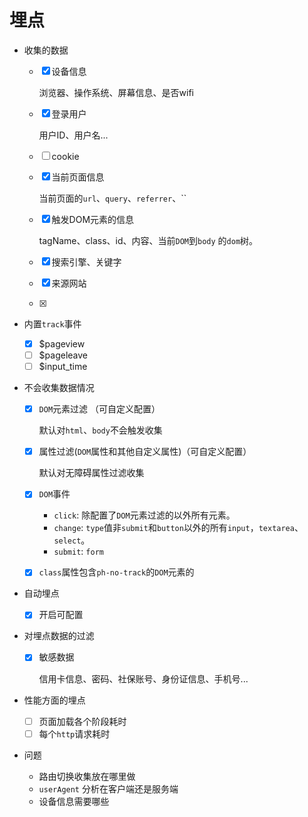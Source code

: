 

# 埋点

* 收集的数据
  * [x] 设备信息

    浏览器、操作系统、屏幕信息、是否wifi

  * [x] 登录用户

    用户ID、用户名...

  * [ ] cookie

  * [x] 当前页面信息

    当前页面的`url`、`query`、`referrer`、``

  * [x] 触发DOM元素的信息

    tagName、class、id、内容、当前`DOM`到`body` 的`dom`树。 

  * [x] 搜索引擎、关键字

  * [x] 来源网站

  * [x] 

* 内置`track`事件
  - [x] $pageview
  - [ ] $pageleave
  - [ ] $input_time
  
* 不会收集数据情况

  * [x] `DOM`元素过滤	（可自定义配置）

    默认对`html`、`body`不会触发收集

  * [x] 属性过滤(`DOM`属性和其他自定义属性)（可自定义配置）

    默认对无障碍属性过滤收集

  * [x] `DOM`事件 

    * `click`:  除配置了`DOM`元素过滤的以外所有元素。
    * `change`:  `type`值非`submit`和`button`以外的所有`input`，`textarea`、`select`。
    * `submit`: `form`

  * [x] `class`属性包含`ph-no-track`的`DOM`元素的

* 自动埋点

  - [x] 开启可配置

* 对埋点数据的过滤

  - [x] 敏感数据

    信用卡信息、密码、社保账号、身份证信息、手机号...

* 性能方面的埋点
  - [ ] 页面加载各个阶段耗时
  - [ ] 每个`http`请求耗时
* 问题
  * 路由切换收集放在哪里做
  * `userAgent` 分析在客户端还是服务端
  * 设备信息需要哪些
